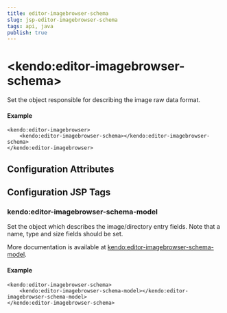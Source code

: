 ```yaml
---
title: editor-imagebrowser-schema
slug: jsp-editor-imagebrowser-schema
tags: api, java
publish: true
---
```


# \<kendo:editor-imagebrowser-schema\>

Set the object responsible for describing the image raw data format.

#### Example
    <kendo:editor-imagebrowser>
        <kendo:editor-imagebrowser-schema></kendo:editor-imagebrowser-schema>
    </kendo:editor-imagebrowser>

## Configuration Attributes


##  Configuration JSP Tags

### kendo:editor-imagebrowser-schema-model

Set the object which describes the image/directory entry fields. Note that a name, type and size fields should be set.

More documentation is available at [kendo:editor-imagebrowser-schema-model](editor/imagebrowser-schema-model).

#### Example

    <kendo:editor-imagebrowser-schema>
        <kendo:editor-imagebrowser-schema-model></kendo:editor-imagebrowser-schema-model>
    </kendo:editor-imagebrowser-schema>

